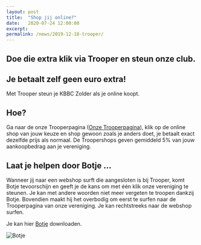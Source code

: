 ```yaml
---
layout: post
title:  "Shop jij online?"
date:   2020-07-24 12:00:00
excerpt: 
permalink: /news/2019-12-18-trooper/
---
```

## Doe die extra klik via Trooper en steun onze club. 
## Je betaalt zelf geen euro extra!
Met Trooper steun je KBBC Zolder als je online koopt. 

## Hoe?
Ga naar de onze Trooperpagina ([Onze Trooperpagina](https://trooper.be/GBasketZolder/)), klik op de online shop van jouw keuze en shop gewoon zoals je anders doet, je betaalt exact dezelfde prijs als normaal. De Troopershops geven gemiddeld 5% van jouw aankoopbedrag aan je vereniging. 

## Laat je helpen door Botje …

Wanneer jij naar een webshop surft die aangesloten is bij Trooper, komt Botje tevoorschijn en geeft je de kans om met één klik onze vereniging te steunen. Je kan met andere woorden niet meer vergeten te troopen dankzij Botje. Bovendien maakt hij het overbodig om eerst te surfen naar de Trooperpagina van onze vereniging. Je kan rechtstreeks naar de webshop surfen.

Je kan hier [Botje](https://trooper.be/trooperbot/) downloaden.

![Botje](/news/img/robot.jpg)
